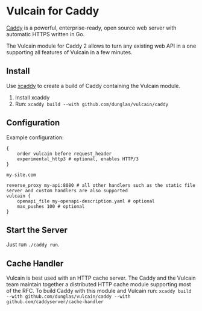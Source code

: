 # Vulcain for Caddy

[Caddy](https://caddyserver.com/) is a powerful, enterprise-ready, open source web server with automatic HTTPS written in Go.

The Vulcain module for Caddy 2 allows to turn any existing web API in a one supporting all features of Vulcain in a few minutes.

## Install

Use [xcaddy](https://github.com/caddyserver/xcaddy) to create a build of Caddy containing the Vulcain module.

1. Install xcaddy
2. Run: `xcaddy build --with github.com/dunglas/vulcain/caddy`

## Configuration

Example configuration:

```caddyfile
{
    order vulcain before request_header
	experimental_http3 # optional, enables HTTP/3
}

my-site.com

reverse_proxy my-api:8080 # all other handlers such as the static file server and custom handlers are also supported
vulcain {
    openapi_file my-openapi-description.yaml # optional
    max_pushes 100 # optional
}
```

## Start the Server

Just run `./caddy run`.

## Cache Handler

Vulcain is best used with an HTTP cache server. The Caddy and the Vulcain team maintain together a distributed HTTP cache module supporting most of the RFC. To build Caddy with this module and Vulcain run: `xcaddy build --with github.com/dunglas/vulcain/caddy --with github.com/caddyserver/cache-handler`
